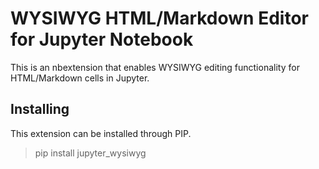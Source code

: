 # WYSIWYG HTML/Markdown Editor for Jupyter Notebook

This is an nbextension that enables WYSIWYG editing functionality for HTML/Markdown cells in Jupyter.

## Installing

This extension can be installed through PIP.

> pip install jupyter_wysiwyg
